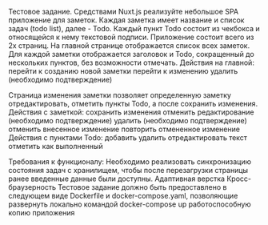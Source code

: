 Тестовое задание.
Средствами Nuxt.js реализуйте небольшое SPA приложение для заметок.
Каждая заметка имеет название и список задач (todo list), далее - Todo. Каждый пункт Todo состоит из чекбокса и относящейся к нему текстовой подписи.
Приложение состоит всего из 2х страниц.
На главной странице отображается список всех заметок. Для каждой заметки отображается заголовок и Todo, сокращенный до нескольких пунктов, без возможности отмечать. Действия на главной:
перейти к созданию новой заметки
перейти к изменению
удалить (необходимо подтверждение)

Страница изменения заметки позволяет определенную заметку отредактировать, отметить пункты Todo, а после сохранить изменения. Действия с заметкой:
сохранить изменения
отменить редактирование (необходимо подтверждение)
удалить (необходимо подтверждение)
отменить внесенное изменение
повторить отмененное изменение Действия с пунктами Todo:
добавить
удалить
отредактировать текст
отметить как выполненный

Требования к функционалу:
Необходимо реализовать синхронизацию состояния задач с хранилищем, чтобы после перезагрузки страницы ранее введенные данные были доступны.
Адаптивная верстка
Кросс-браузерность
Тестовое задание должно быть предоставлено в следующем виде Dockerfile и docker-compose.yaml, позволяющие развернуть локально командой docker-compose up работоспособную копию приложения